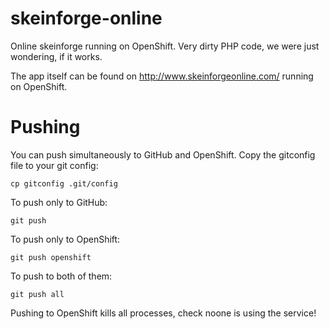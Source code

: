 skeinforge-online
=================

Online skeinforge running on OpenShift. Very dirty PHP code, we were just wondering, if it works.

The app itself can be found on http://www.skeinforgeonline.com/ running on OpenShift.

Pushing
=======

You can push simultaneously to GitHub and OpenShift. Copy the gitconfig file to your git config:

    cp gitconfig .git/config

To push only to GitHub:

    git push

To push only to OpenShift:

    git push openshift

To push to both of them:

    git push all

Pushing to OpenShift kills all processes, check noone is using the service!

